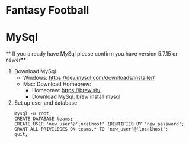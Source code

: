 # Fantasy Football
 
 # MySql
 ** If you already have MySql please confirm you have version  5.7.15 or newer**
 1. Download MySql
     * Windows: https://dev.mysql.com/downloads/installer/
     * Mac: Download Homebrew:
         * Homebrew: https://brew.sh/
         * Download MySql: brew install mysql
2. Set up user and database
    ``` 
    mysql -u root
    CREATE DATABASE teams;
    CREATE USER 'new_user'@'localhost' IDENTIFIED BY 'new_password';
    GRANT ALL PRIVILEGES ON teams.* TO 'new_user'@'localhost';
    quit;
    ```
